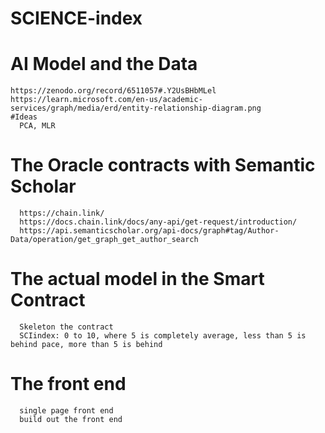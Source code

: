 # SCIENCE-index
  # AI Model and the Data
    https://zenodo.org/record/6511057#.Y2UsBHbMLel
    https://learn.microsoft.com/en-us/academic-services/graph/media/erd/entity-relationship-diagram.png
    #Ideas
      PCA, MLR
  # The Oracle contracts with Semantic Scholar
      https://chain.link/
      https://docs.chain.link/docs/any-api/get-request/introduction/
      https://api.semanticscholar.org/api-docs/graph#tag/Author-Data/operation/get_graph_get_author_search
  # The actual model in the Smart Contract
      Skeleton the contract
      SCIindex: 0 to 10, where 5 is completely average, less than 5 is behind pace, more than 5 is behind
  # The front end
      single page front end
      build out the front end
